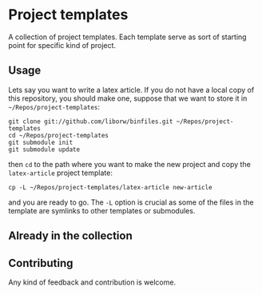 # Project templates
A collection of project templates. Each template serve as sort of starting point for specific kind of project.

## Usage

Lets say you want to write a latex article. If you do not have a local copy of this repository,
you should make one, suppose that we want to store it in `~/Repos/project-templates`:

    git clone git://github.com/liborw/binfiles.git ~/Repos/project-templates
    cd ~/Repos/project-templates
    git submodule init
    git submodule update

then `cd` to the path where you want to make the new project and copy the `latex-article` project template:

    cp -L ~/Repos/project-templates/latex-article new-article

and you are ready to go. The `-L` option is crucial as some of the files in the template are symlinks to other
templates or submodules.

## Already in the collection

    

## Contributing
Any kind of feedback and contribution is welcome.
